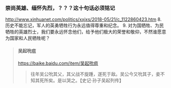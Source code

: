 ### 崇尚英雄、缅怀先烈，？？？这十句话必须铭记
http://www.xinhuanet.com/politics/xxjxs/2018-05/21/c_1122860423.htm
8. 历史不能忘记，军人的英勇牺牲行为永远值得尊重和纪念。
9. 对为国牺牲、为民牺牲的英雄烈士，我们要永远怀念他们，给予他们极大的荣誉和敬仰，不然谁愿意为国家和人民牺牲呢？
>#### 吴起吮疽
>https://baike.baidu.com/item/吴起吮疽
>>往年吴公吮其父，其父战不旋踵，遂死于敌。吴公今又吮其子，妾不知其死所矣。是以哭之。【史记·孙子吴起列传】